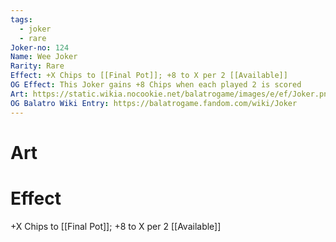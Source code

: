 ```yaml
---
tags:
  - joker
  - rare
Joker-no: 124
Name: Wee Joker
Rarity: Rare
Effect: +X Chips to [[Final Pot]]; +8 to X per 2 [[Available]]
OG Effect: This Joker gains +8 Chips when each played 2 is scored
Art: https://static.wikia.nocookie.net/balatrogame/images/e/ef/Joker.png/revision/latest?cb=20230925003651
OG Balatro Wiki Entry: https://balatrogame.fandom.com/wiki/Joker
---
```

# Art
# Effect
+X Chips to [[Final Pot]]; +8 to X per 2 [[Available]]
